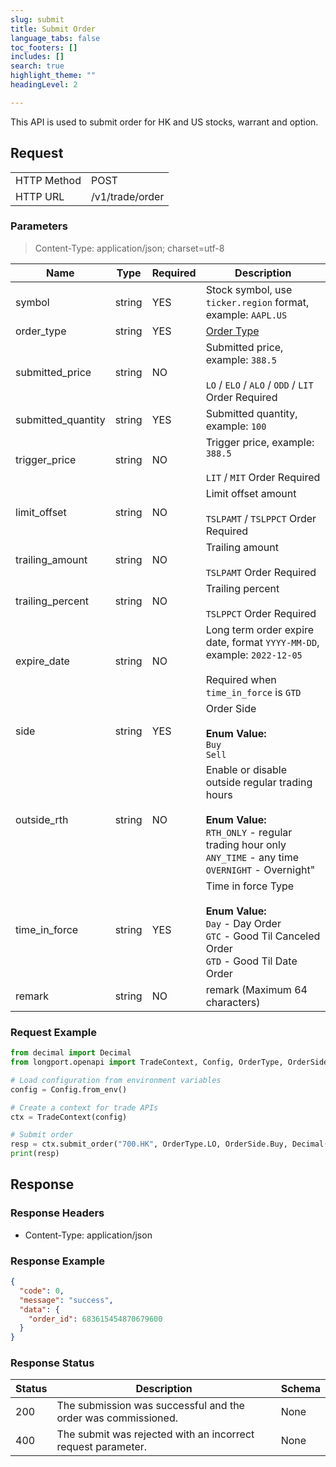 ```yaml
---
slug: submit
title: Submit Order 
language_tabs: false
toc_footers: []
includes: []
search: true
highlight_theme: ""
headingLevel: 2

---
```


This API is used to submit order for HK and US stocks, warrant and option.

<SDKLinks module="trade" klass="TradeContext" method="submit_order" />

## 

## Request

<table className="http-basic">
<tbody>
<tr><td className="http-basic-key">HTTP Method</td><td>POST</td></tr>
<tr><td className="http-basic-key">HTTP URL</td><td>/v1/trade/order 
</td></tr>
</tbody>
</table>

### Parameters

> Content-Type: application/json; charset=utf-8

| Name | Type | Required | Description |
|---|---|---|---|
| symbol | string | YES | Stock symbol, use `ticker.region` format, example: `AAPL.US` |
| order_type | string | YES | [Order Type](../trade-definition#ordertype) |
| submitted_price | string | NO | Submitted price, example: `388.5`<br/><br/> `LO` / `ELO` / `ALO` / `ODD` / `LIT` Order Required |
| submitted_quantity | string | YES | Submitted quantity, example: `100` |
| trigger_price | string | NO | Trigger price, example: `388.5`<br/><br/> `LIT` / `MIT` Order Required |
| limit_offset | string | NO | Limit offset amount<br/><br/> `TSLPAMT` / `TSLPPCT` Order Required |
| trailing_amount | string | NO | Trailing amount<br/><br/> `TSLPAMT` Order Required |
| trailing_percent | string | NO | Trailing percent<br/><br/> `TSLPPCT` Order Required |
| expire_date | string | NO | Long term order expire date, format `YYYY-MM-DD`, example: `2022-12-05`<br/><br/> Required when `time_in_force` is `GTD` |
| side | string | YES | Order Side<br/><br/> **Enum Value:**<br/> `Buy`<br/> `Sell` |
| outside_rth | string | NO | Enable or disable outside regular trading hours<br/><br/> **Enum Value:**<br/> `RTH_ONLY` - regular trading hour only<br/> `ANY_TIME` - any time<br/> `OVERNIGHT` - Overnight" |
| time_in_force | string | YES |  Time in force Type<br/><br/> **Enum Value:**<br/> `Day` - Day Order<br/> `GTC` - Good Til Canceled Order<br/> `GTD` - Good Til Date Order |
| remark | string | NO | remark (Maximum 64 characters) |

### Request Example

```python
from decimal import Decimal
from longport.openapi import TradeContext, Config, OrderType, OrderSide, TimeInForceType

# Load configuration from environment variables
config = Config.from_env()

# Create a context for trade APIs
ctx = TradeContext(config)

# Submit order
resp = ctx.submit_order("700.HK", OrderType.LO, OrderSide.Buy, Decimal(500), TimeInForceType.Day, submitted_price=Decimal(50), remark="Hello from Python SDK")
print(resp)
```

## Response

### Response Headers

- Content-Type: application/json

### Response Example

```json
{
  "code": 0,
  "message": "success",
  "data": {
    "order_id": 683615454870679600
  }
}
```

### Response Status

| Status | Description | Schema |
|---|---|---|
| 200 | The submission was successful and the order was commissioned. | None |
| 400 | The submit was rejected with an incorrect request parameter. | None |

<aside className="success">
</aside>

